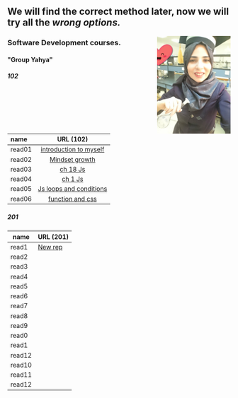 
## We will find the correct method later, now we will try all the ***wrong options.***  

<img align="right" width="33%" src="11.jpg"> 

### Software Development courses.          
####  "Group Yahya"
<script>"tt.js"</script>
##### 102
| name   | URL (102)                                          
|:-----  |:------------------------------:|                                                                         
|read01  |[introduction to myself](1.md)  |                                              
|read02  |[Mindset growth](22.md)         |                                               
|read03  |[ch 18 Js](3.md)                |                                                
|read04  |[ch 1 Js](4.md)                 |                                                
|read05  |[Js loops and conditions](55.md)|                                                
|read06  |[function and css](06read.md)   |                                                

##### 201 
| name   | URL (201)                                                   
|------  | -----                                                       
|read1   |[New rep](.md)                               
|read2   |[](.md)                                      
|read3   |[](.md)                                             
|read4   |[](.md)                                              
|read5   |[](.md)                             
|read6   |[](.md) 
|read7   |[](.md)                               
|read8   |[](.md)                                      
|read9   |[](.md)                                             
|read0   |[](.md)                                              
|read1   |[](.md)                             
|read12  |[](.md)
|read10  |[](.md)                                              
|read11  |[](.md)                             
|read12  |[](.md)

